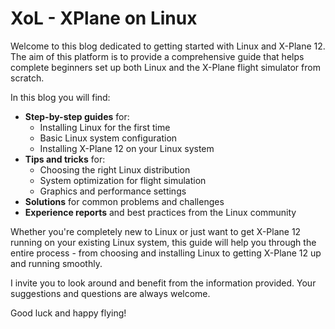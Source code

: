 # XoL - XPlane on Linux

Welcome to this blog dedicated to getting started with Linux and X-Plane 12. The aim of this platform is to provide a comprehensive guide that helps complete beginners set up both Linux and the X-Plane flight simulator from scratch.

In this blog you will find:

- **Step-by-step guides** for:
  - Installing Linux for the first time
  - Basic Linux system configuration
  - Installing X-Plane 12 on your Linux system
- **Tips and tricks** for:
  - Choosing the right Linux distribution
  - System optimization for flight simulation
  - Graphics and performance settings
- **Solutions** for common problems and challenges
- **Experience reports** and best practices from the Linux community

Whether you're completely new to Linux or just want to get X-Plane 12 running on your existing Linux system, this guide will help you through the entire process - from choosing and installing Linux to getting X-Plane 12 up and running smoothly.

I invite you to look around and benefit from the information provided. Your suggestions and questions are always welcome.

Good luck and happy flying! 